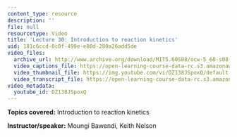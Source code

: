 ```yaml
---
content_type: resource
description: ''
file: null
resourcetype: Video
title: 'Lecture 30: Introduction to reaction kinetics'
uid: 181c6ccd-0c0f-499e-e80d-280a26add5de
video_files:
  archive_url: http://www.archive.org/download/MIT5.60S08/ocw-5_60-s08-lec30_300k.mp4
  video_captions_file: https://open-learning-course-data-rc.s3.amazonaws.com/5-60-thermodynamics-kinetics-spring-2008/9e33f7ebb4635f81937c4d17113d7cd9_DZ138JSpoxQ.vtt
  video_thumbnail_file: https://img.youtube.com/vi/DZ138JSpoxQ/default.jpg
  video_transcript_file: https://open-learning-course-data-rc.s3.amazonaws.com/5-60-thermodynamics-kinetics-spring-2008/b6180986f92e4d8cd16bb9ebfda44536_DZ138JSpoxQ.pdf
video_metadata:
  youtube_id: DZ138JSpoxQ
---
```


**Topics covered:** Introduction to reaction kinetics

**Instructor/speaker:** Moungi Bawendi, Keith Nelson
